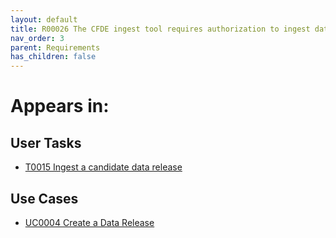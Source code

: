 ```yaml
---
layout: default
title: R00026 The CFDE ingest tool requires authorization to ingest data for a specific DCC
nav_order: 3
parent: Requirements
has_children: false
---
```


# Appears in:


## User Tasks

-   [T0015 Ingest a candidate data release](../user-tasks/t0015-ingest-candidate-data-release.md)

## Use Cases

-   [UC0004 Create a Data Release](../use-cases/uc0004-create-a-data-release.md)

